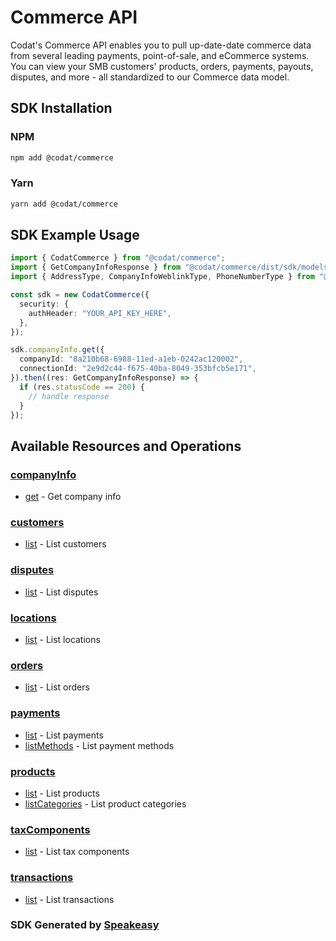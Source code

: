 # Commerce API

Codat's Commerce API enables you to pull up-date-date commerce data from several leading payments, point-of-sale, and eCommerce systems.
You can view your SMB customers' products, orders, payments, payouts, disputes, and more - all standardized to our Commerce data model.

<!-- Start SDK Installation -->
## SDK Installation

### NPM

```bash
npm add @codat/commerce
```

### Yarn

```bash
yarn add @codat/commerce
```
<!-- End SDK Installation -->

## SDK Example Usage
<!-- Start SDK Example Usage -->
```typescript
import { CodatCommerce } from "@codat/commerce";
import { GetCompanyInfoResponse } from "@codat/commerce/dist/sdk/models/operations";
import { AddressType, CompanyInfoWeblinkType, PhoneNumberType } from "@codat/commerce/dist/sdk/models/shared";

const sdk = new CodatCommerce({
  security: {
    authHeader: "YOUR_API_KEY_HERE",
  },
});

sdk.companyInfo.get({
  companyId: "8a210b68-6988-11ed-a1eb-0242ac120002",
  connectionId: "2e9d2c44-f675-40ba-8049-353bfcb5e171",
}).then((res: GetCompanyInfoResponse) => {
  if (res.statusCode == 200) {
    // handle response
  }
});
```
<!-- End SDK Example Usage -->

<!-- Start SDK Available Operations -->
## Available Resources and Operations


### [companyInfo](docs/companyinfo/README.md)

* [get](docs/companyinfo/README.md#get) - Get company info

### [customers](docs/customers/README.md)

* [list](docs/customers/README.md#list) - List customers

### [disputes](docs/disputes/README.md)

* [list](docs/disputes/README.md#list) - List disputes

### [locations](docs/locations/README.md)

* [list](docs/locations/README.md#list) - List locations

### [orders](docs/orders/README.md)

* [list](docs/orders/README.md#list) - List orders

### [payments](docs/payments/README.md)

* [list](docs/payments/README.md#list) - List payments
* [listMethods](docs/payments/README.md#listmethods) - List payment methods

### [products](docs/products/README.md)

* [list](docs/products/README.md#list) - List products
* [listCategories](docs/products/README.md#listcategories) - List product categories

### [taxComponents](docs/taxcomponents/README.md)

* [list](docs/taxcomponents/README.md#list) - List tax components

### [transactions](docs/transactions/README.md)

* [list](docs/transactions/README.md#list) - List transactions
<!-- End SDK Available Operations -->

### SDK Generated by [Speakeasy](https://docs.speakeasyapi.dev/docs/using-speakeasy/client-sdks)
